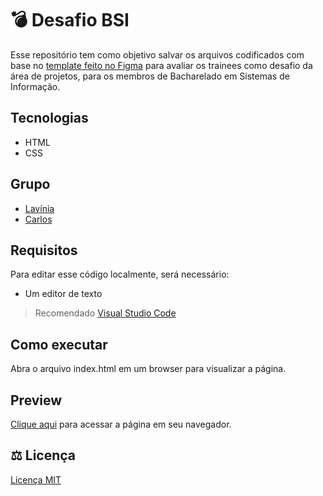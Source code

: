 # :bomb: Desafio BSI
Esse repositório tem como objetivo salvar os arquivos codificados com base no [template feito no Figma](https://www.figma.com/file/06rNEKuDskd9wsnRZylEVQ/linktr?node-id=19%3A2) para avaliar os trainees como desafio da área de projetos, para os membros de Bacharelado em Sistemas de Informação.

## Tecnologias
- HTML
- CSS

## Grupo
- [Lavínia](https://github.com/LBeghini)
- [Carlos](https://github.com/carloshvidigal)

## Requisitos
Para editar esse código localmente, será necessário:
- Um editor de texto
> Recomendado [Visual Studio Code](https://code.visualstudio.com)

## Como executar
Abra o arquivo index.html em um browser para visualizar a página.

## Preview
[Clique aqui](https://fonte-jr.github.io/Desafio-BSI/) para acessar a página em seu navegador.

## :balance_scale: Licença
[Licença MIT](https://github.com/Fonte-Jr/Desafio-BSI/blob/main/LICENSE)
